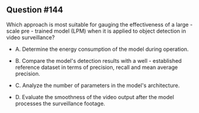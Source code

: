 ## Question #144

 Which approach is most suitable for gauging the effectiveness of a large - scale pre - trained model (LPM) when it is applied to object detection in video surveillance?

- A. Determine the energy consumption of the model during operation.

- B. Compare the model's detection results with a well - established reference dataset in terms of precision, recall and mean average precision.

- C. Analyze the number of parameters in the model's architecture.

- D. Evaluate the smoothness of the video output after the model processes the surveillance footage.